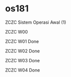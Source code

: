 # os181
ZCZC Sistem Operasi Awal (1)

ZCZC W00

ZCZC W01 Done

ZCZC W02 Done

ZCZC W03 Done

ZCZC W04 Done
